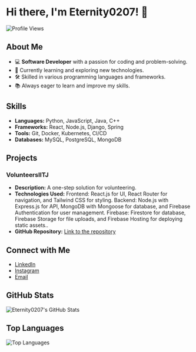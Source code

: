 # Hi there, I'm Eternity0207! 👋

![Profile Views](https://komarev.com/ghpvc/?username=Eternity0207)

## About Me

- 💻 **Software Developer** with a passion for coding and problem-solving.
- 🌱 Currently learning and exploring new technologies.
- 🛠️ Skilled in various programming languages and frameworks.
- 📚 Always eager to learn and improve my skills.

## Skills

- **Languages:** Python, JavaScript, Java, C++
- **Frameworks:** React, Node.js, Django, Spring
- **Tools:** Git, Docker, Kubernetes, CI/CD
- **Databases:** MySQL, PostgreSQL, MongoDB

## Projects

### VolunteersIITJ
- **Description:** A one-step solution for volunteering.
- **Technologies Used:**
  Frontend: React.js for UI, React Router for navigation, and Tailwind CSS for styling. 
  Backend: Node.js with Express.js for API, MongoDB with Mongoose for database, and Firebase Authentication for user management.
  Firebase: Firestore for database, Firebase Storage for file uploads, and Firebase Hosting for deploying static assets..
- **GitHub Repository:** [Link to the repository](https://github.com/Eternity0207/VolunteersIITJ)

## Connect with Me

- [LinkedIn](https://www.linkedin.com/in/arsh-goyal-29a10322a)
- [Instagram](https://www.instagram.com/eternity.ele)
- [Email](mailto:arsh.dark555@gmail.com)

## GitHub Stats

![Eternity0207's GitHub Stats](https://github-readme-stats.vercel.app/api?username=Eternity0207&show_icons=true&theme=radical)

## Top Languages

![Top Languages](https://github-readme-stats.vercel.app/api/top-langs/?username=Eternity0207&layout=compact&theme=radical)

<!-- Optional: Add more sections such as Blog Posts, Achievements, Certifications, etc. -->
